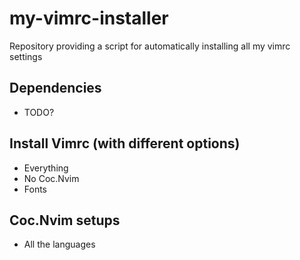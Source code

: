 # my-vimrc-installer
Repository providing a script for automatically installing all my vimrc settings

## Dependencies
* TODO?

## Install Vimrc (with different options)
* Everything
* No Coc.Nvim
* Fonts

## Coc.Nvim setups
* All the languages
